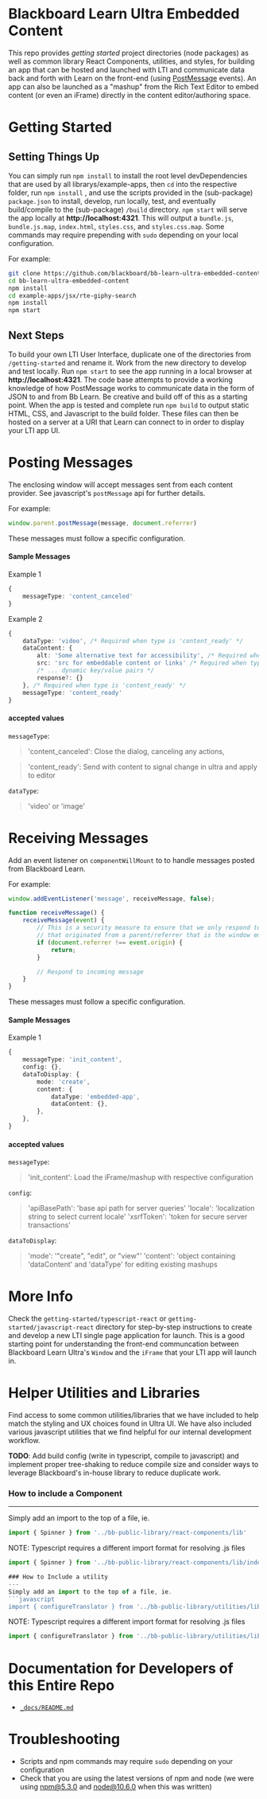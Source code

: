 # Blackboard Learn Ultra Embedded Content
This repo provides *getting started* project directories (node packages) as well as common library React Components, utilities, and styles, for building an app that can be hosted and launched with LTI and communicate data back and forth with Learn on the front-end (using [PostMessage](https://developer.mozilla.org/en-US/docs/Web/API/Window/postMessage) events). An app can also be launched as a "mashup" from the Rich Text Editor to embed content (or even an iFrame) directly in the content editor/authoring space.

# Getting Started

## Setting Things Up
You can simply run `npm install` to install the root level devDependencies that are used by all librarys/example-apps, then `cd` into the respective folder, run `npm install` , and use the scripts provided in the (sub-package) `package.json` to install, develop, run locally, test, and eventually build/compile to the (sub-package) `/build` directory. `npm start` will serve the app locally at **http://localhost:4321**. This will output a `bundle.js`, `bundle.js.map`, `index.html`, `styles.css`, and `styles.css.map`. Some commands may require prepending with `sudo` depending on your local configuration.

For example:
```bash
git clone https://github.com/blackboard/bb-learn-ultra-embedded-content.git
cd bb-learn-ultra-embedded-content
npm install
cd example-apps/jsx/rte-giphy-search
npm install
npm start
```

## Next Steps
To build your own LTI User Interface, duplicate one of the directories from `/getting-started` and rename it. Work from the new directory to develop and test locally. Run `npm start` to see the app running in a local browser at **http://localhost:4321**. The code base attempts to provide a working knowledge of how PostMessage works to communicate data in the form of JSON to and from Bb Learn. Be creative and build off of this as a starting point. When the app is tested and complete run `npm build` to output static HTML, CSS, and Javascript to the build folder. These files can then be hosted on a server at a URI that Learn can connect to in order to display your LTI app UI.

# Posting Messages
The enclosing window will accept messages sent from each content provider. See javascript's `postMessage` api for further details.

For example:
```javascript
window.parent.postMessage(message, document.referrer)
```
These messages must follow a specific configuration.

#### Sample Messages
Example 1
```typescript
{
    messageType: 'content_canceled'
}
```

Example 2
```typescript
{
    dataType: 'video', /* Required when type is 'content_ready' */
    dataContent: {
        alt: 'Some alternative text for accessibility', /* Required when type is 'content_ready' */
        src: 'src for embeddable content or links' /* Required when type is 'content_ready' and output is embeddable */
        /* ... dynamic key/value pairs */
        response?: {}
    }, /* Required when type is 'content_ready' */
    messageType: 'content_ready'
}
```
#### accepted values
`messageType`:
>'content_canceled': Close the dialog, canceling any actions,

>'content_ready': Send with content to signal change in ultra and apply to editor

`dataType`:
> 'video' or 'image'

# Receiving Messages
Add an event listener on `componentWillMount` to to handle messages posted from Blackboard Learn.

For example:
```javascript
window.addEventListener('message', receiveMessage, false);

function receiveMessage() {
    receiveMessage(event) {
        // This is a security measure to ensure that we only respond to messages
        // that originated from a parent/referrer that is the window embedding this iFrame
        if (document.referrer !== event.origin) {
            return;
        }

        // Respond to incoming message
    }
}
```
These messages must follow a specific configuration.

#### Sample Messages
Example 1
```typescript
{
    messageType: 'init_content',
    config: {},
    dataToDisplay: {
        mode: 'create',
        content: {
            dataType: 'embedded-app',
            dataContent: {},
        },
    },
}
```

#### accepted values
`messageType`:
>'init_content': Load the iFrame/mashup with respective configuration

`config`:
> 'apiBasePath': 'base api path for server queries'
> 'locale': 'localization string to select current locale'
> 'xsrfToken': 'token for secure server transactions'

`dataToDisplay`:
> 'mode': '"create", "edit", or "view"'
> 'content': 'object containing 'dataContent' and 'dataType' for editing existing mashups

# More Info
Check the `getting-started/typescript-react` or `getting-started/javascript-react` directory for step-by-step instructions to create and develop a new LTI single page application for launch. This is a good starting point for understanding the front-end communcation between Blackboard Learn Ultra's `Window` and the `iFrame` that your LTI app will launch in.

# Helper Utilities and Libraries
Find access to some common utilities/libraries that we have included to help match the styling and UX choices found in Ultra UI. We have also included various javascript utilities that we find helpful for our internal development workflow.

**TODO**: Add build config (write in typescript, compile to javascript) and implement proper tree-shaking to reduce compile size and consider ways to leverage Blackboard's in-house library to reduce duplicate work.

### How to include a Component
---
Simply add an import to the top of a file, ie.
```javascript
import { Spinner } from '../bb-public-library/react-components/lib'
```
NOTE: Typescript requires a different import format for resolving .js files
```javascript
import { Spinner } from '../bb-public-library/react-components/lib/index.js'

### How to Include a utility
---
Simply add an import to the top of a file, ie.
```javascript
import { configureTranslator } from '../bb-public-library/utilities/lib'
```
NOTE: Typescript requires a different import format for resolving .js files
```javascript
import { configureTranslator } from '../bb-public-library/utilities/lib/index.js'
```

# Documentation for Developers of this Entire Repo
* [`_docs/README.md`](./_docs/#readme)

# Troubleshooting
* Scripts and npm commands may require `sudo` depending on your configuration
* Check that you are using the latest versions of npm and node (we were using npm@5.3.0 and node@10.6.0 when this was written)

